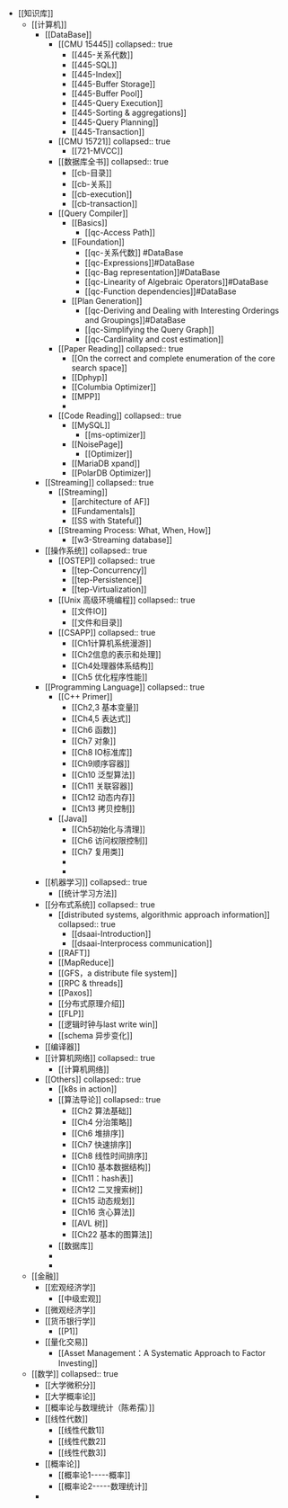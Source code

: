- [[知识库]]
	- [[计算机]]
		- [[DataBase]]
			- [[CMU 15445]]
			  collapsed:: true
				- [[445-关系代数]]
				- [[445-SQL]]
				- [[445-Index]]
				- [[445-Buffer Storage]]
				- [[445-Buffer Pool]]
				- [[445-Query Execution]]
				- [[445-Sorting & aggregations]]
				- [[445-Query Planning]]
				- [[445-Transaction]]
			- [[CMU 15721]]
			  collapsed:: true
				- [[721-MVCC]]
			- [[数据库全书]]
			  collapsed:: true
				- [[cb-目录]]
				- [[cb-关系]]
				- [[cb-execution]]
				- [[cb-transaction]]
			- [[Query Compiler]]
				- [[Basics]]
					- [[qc-Access Path]]
				- [[Foundation]]
					- [[qc-关系代数]] #DataBase
					- [[qc-Expressions]]#DataBase
					- [[qc-Bag representation]]#DataBase
					- [[qc-Linearity of Algebraic Operators]]#DataBase
					- [[qc-Function dependencies]]#DataBase
				- [[Plan Generation]]
					- [[qc-Deriving and Dealing with Interesting Orderings and Groupings]]#DataBase
					- [[qc-Simplifying the Query Graph]]
					- [[qc-Cardinality and cost estimation]]
			- [[Paper Reading]]
			  collapsed:: true
				- [[On the correct and complete enumeration of the core search space]]
				- [[Dphyp]]
				- [[Columbia Optimizer]]
				- [[MPP]]
				-
			- [[Code Reading]]
			  collapsed:: true
				- [[MySQL]]
					- [[ms-optimizer]]
				- [[NoisePage]]
					- [[Optimizer]]
				- [[MariaDB xpand]]
				- [[PolarDB Optimizer]]
		- [[Streaming]]
		  collapsed:: true
			- [[Streaming]]
				- [[architecture of AF]]
				- [[Fundamentals]]
				- [[SS with Stateful]]
			- [[Streaming Process: What, When, How]]
				- [[w3-Streaming database]]
		- [[操作系统]]
		  collapsed:: true
			- [[OSTEP]]
			  collapsed:: true
				- [[tep-Concurrency]]
				- [[tep-Persistence]]
				- [[tep-Virtualization]]
			- [[Unix 高级环境编程]]
			  collapsed:: true
				- [[文件IO]]
				- [[文件和目录]]
			- [[CSAPP]]
			  collapsed:: true
				- [[Ch1计算机系统漫游]]
				- [[Ch2信息的表示和处理]]
				- [[Ch4处理器体系结构]]
				- [[Ch5 优化程序性能]]
		- [[Programming Language]]
		  collapsed:: true
			- [[C++ Primer]]
				- [[Ch2,3 基本变量]]
				- [[Ch4,5 表达式]]
				- [[Ch6 函数]]
				- [[Ch7 对象]]
				- [[Ch8 IO标准库]]
				- [[Ch9顺序容器]]
				- [[Ch10 泛型算法]]
				- [[Ch11 关联容器]]
				- [[Ch12 动态内存]]
				- [[Ch13 拷贝控制]]
			- [[Java]]
				- [[Ch5初始化与清理]]
				- [[Ch6 访问权限控制]]
				- [[Ch7 复用类]]
				-
				-
		- [[机器学习]]
		  collapsed:: true
			- [[统计学习方法]]
		- [[分布式系统]]
		  collapsed:: true
			- [[distributed systems,  algorithmic approach information]]
			  collapsed:: true
				- [[dsaai-Introduction]]
				- [[dsaai-Interprocess communication]]
			- [[RAFT]]
			- [[MapReduce]]
			- [[GFS，a distribute file system]]
			- [[RPC & threads]]
			- [[Paxos]]
			- [[分布式原理介绍]]
			- [[FLP]]
			- [[逻辑时钟与last write win]]
			- [[schema 异步变化]]
		- [[编译器]]
		- [[计算机网络]]
		  collapsed:: true
			- [[计算机网络]]
		- [[Others]]
		  collapsed:: true
			- [[k8s in action]]
			- [[算法导论]]
			  collapsed:: true
				- [[Ch2 算法基础]]
				- [[Ch4 分治策略]]
				- [[Ch6 堆排序]]
				- [[Ch7 快速排序]]
				- [[Ch8 线性时间排序]]
				- [[Ch10 基本数据结构]]
				- [[Ch11：hash表]]
				- [[Ch12 二叉搜索树]]
				- [[Ch15 动态规划]]
				- [[Ch16 贪心算法]]
				- [[AVL 树]]
				- [[Ch22 基本的图算法]]
			- [[数据库]]
			-
			-
	- [[金融]]
		- [[宏观经济学]]
			- [[中级宏观]]
		- [[微观经济学]]
		- [[货币银行学]]
			- [[P1]]
		- [[量化交易]]
			- [[Asset Management：A Systematic Approach to Factor Investing]]
	- [[数学]]
	  collapsed:: true
		- [[大学微积分]]
		- [[大学概率论]]
		- [[概率论与数理统计（陈希孺）]]
		- [[线性代数]]
			- [[线性代数1]]
			- [[线性代数2]]
			- [[线性代数3]]
		- [[概率论]]
			- [[概率论1-----概率]]
			- [[概率论2-----数理统计]]
		-